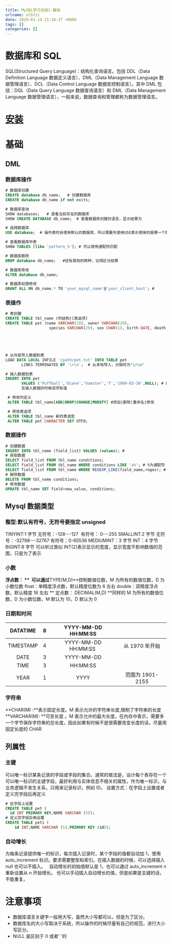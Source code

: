 ```yaml
---
title: MySQL学习总结1-基础
urlname: olb7zi
date: 2019-01-14 21:18:27 +0800
tags: []
categories: []
---
```


# 数据库和 SQL

SQL(Structured
Query Language)：结构化查询语言。包括 DDL（Data Definition Language 数据定义语言）、DML（Data Management Language 数据管理语言）、DCL（Data Control Language 数据库控制语言）。其中 DML 包括：DQL（Data Query Language 数据查询语言）和 DML（Data Management Language 数据管理语言），一般来说，数据查询和管理都称为数据管理语言。



# [安装]()

# 基础

## DML

### 数据库操作

```sql
# 数据库创建
CREATE database db_name;   # 创建数据库
CREATE database db_name if not exits;

# 数据库查询
SHOW databases;   # 查看当前存在的数据库
SHOW CREATE DATABASE db_name;  # 查看数据库创建的语言，显示结果为

# 选择数据库
USE database;  # 操作表时会使用默认的数据库，所以需要先使用USE表示使用的是哪一个数据库

# 查看数据库中表
SHOW TABLES [like 'pattern_%']; # 可以使用通配符匹配

# 数据库删除
DROP database db_name;   #还有其他的两种，记得区分结果

# 数据库修改
ALTER database db_name;

# 数据库权限修改
GRANT ALL ON db_name.* TO 'your_mysql_name'@'your_client_host'; #
```

### 表操作

```sql
# 表创建
CREATE TABLE tbl_name (列结构)[表选项]
CREATE TABLE pet (name VARCHAR(20), owner VARCHAR(20),
                   species VARCHAR(20), sex CHAR(1), birth DATE, death DATE);





# 从外部导入数据到表
LOAD DATA LOCAL INFILE '/path/pet.txt' INTO TABLE pet
       LINES TERMINATED BY '\r\n';  # 从本地导入，分隔符为"\r\n"

# 插入数据到表
INSERT INTO pet
       VALUES ('Puffball','Diane','hamster','f','1999-03-30',NULL); # 如果设置了NOT NULL，则需要
       在插入数据的时候该项有值

 # 修改列定义
 ALTER TABLE tbl_name[ADD|DROP|CHANGE|MODIFY] #添加|删除|重命名|修改

 # 修改表选项
 ALTER TABLE tbl_name 新的表选型
 ALTER TABLE pet CHARACTER SET UTF8;
```

### 数据操作

```sql
# 创建数据
INSERT INTO tbl_name (field_list) VALUES (values); #
# 获取数据
SELECT field_list FROM tbl_name conditions;
SELECT field_list FROM tbl_name WHERE conditions LIKE 'a%'; # %为通配符
SELECT field_list FROM tbl_name WHERE REGEXP_LIKE(field_name,regex); # 使用正则表达式匹配
# 删除数据
DELETE FROM tbl_name conditions;
# 修改数据
UPDATE tbl_name SET field=new_value, conditions;
```

## Mysql 数据类型

### 整型:默认有符号，无符号要指定 unsigned

TINYINT:1 字节 无符号：-128---127  有符号： 0---255
SMALLINT:2 字节 无符号：-32768---32767 有符号：0-65536
MEDIUMINT：3 字节
INT：4 字节
BIGINT:8 字节
可以听过类似 INT(2)表示显示的宽度，显示宽度不影响数值的范围，只是为了表示

### 小数

**浮点数： **  可以通过**TYPE(M,D)**控制数值位数，M 为所有的数值位数，D 为小数位数
float：单精度浮点数，默认精度位数为 6 左右
double：双精度浮点数，默认精度 16 左右
** 定点数： DECIMAL(M,D) **同样的 M 为所有的数值位数，D 为小数位数，M 默认为 10，D 默认为 0

### 日期和时间

| DATATIME  |  8  | YYYY-MM-DD HH:MM:SS  |                  |
| :-------: | :-: | :------------------: | :--------------: |
| TIMESTAMP |  4  | YYYY-MM-DD HH:MM:SS  |  从 1970 年开始  |
|   DATE    |  3  |      YYYY-MM-DD      |                  |
|   TIME    |  3  |       HH:MM:SS       |                  |
|   YEAR    |  1  |         YYYY         | 范围为 1901-2155 |

### 字符串

**CHAR(M) :**表示固定长度。M 表示允许的字符串长度,限制了字符串的长度
**VARCHAR(M): **可变长度 。M 表示允许的最大长度，在内存中表示，需要多一个字节保存字符串的总长度，因此如果有时候不是很需要改变长度的话，尽量用固定长度的 CHAR

## 列属性

### 主键

可以唯一标识某条记录的字段或字段的集合。通常的做法是，设计每个表存在一个可以唯一标识的主键字段，最好利用与实体信息不相关的属性，作为唯一标识，与业务逻辑不发生关系，只用来记录标识，例如 ID。
设置方式：在字段上设置或者定义完字段后再定义

```sql
# 在字段上设置
CREATE TABLE pet (
  id INT PRIMARY KEY,NAME VARCHAR (5));
# 定义完字段后再设置
CREATE TABLE pet1 (
	id INT,NAME VARCHAR (5),PRIMARY KEY (id));
```

### 自动增长

为每条记录提供唯一的标识，每次插入记录时，某个字段的值都自动加 1，使用 auto_increment 标识。要求需要整型和索引。在插入数据的时候，可以选择插入 null 也可以不插入。  
自动增长的初始值默认是 1，也可以通过 auto_increment n 重新设置从 n 开始增长。
也可以手动插入自动增长的值，但是如果是主键的话，不能重复。

# 注意事项

- 数据库语言关键字一般用大写，虽然大小写都可以，但是为了区分。
- 数据库名的大小写取决于系统，所以操作的时候尽量有自己的规范，进行大小写区分。
- NULL 是区别于 0 或者' '的
